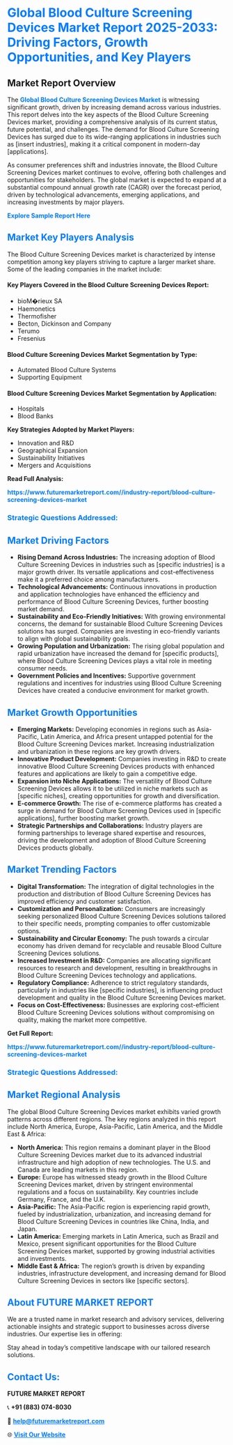 <h1 style="color: #007BFF;">Global Blood Culture Screening Devices Market Report 2025-2033: Driving Factors, Growth Opportunities, and Key Players</h1>

<section id="overview">
<h2>Market Report Overview</h2>
<p>The <a href="https://www.futuremarketreport.com//industry-report/blood-culture-screening-devices-market" style="color: #007BFF; text-decoration: none;"><strong>Global Blood Culture Screening Devices Market</strong></a> is witnessing significant growth, driven by increasing demand across various industries. This report delves into the key aspects of the Blood Culture Screening Devices market, providing a comprehensive analysis of its current status, future potential, and challenges. The demand for Blood Culture Screening Devices has surged due to its wide-ranging applications in industries such as [insert industries], making it a critical component in modern-day [applications].</p>
<p>As consumer preferences shift and industries innovate, the Blood Culture Screening Devices market continues to evolve, offering both challenges and opportunities for stakeholders. The global market is expected to expand at a substantial compound annual growth rate (CAGR) over the forecast period, driven by technological advancements, emerging applications, and increasing investments by major players.</p>
</section>

<section id="overview">
<p><a href="https://www.futuremarketreport.com//request-sample/reportId=79765" style="color: #007BFF; text-decoration: none;"><strong>Explore Sample Report Here</strong></a></p>
</section>

<section id="key-players">
<h2 style="color: #007BFF;">Market Key Players Analysis</h2>
<p>The Blood Culture Screening Devices market is characterized by intense competition among key players striving to capture a larger market share. Some of the leading companies in the market include:</p>
<h4>Key Players Covered in the Blood Culture Screening Devices Report:</h4>
<ul><li>bioM�rieux SA</li><li>Haemonetics</li><li>Thermofisher</li><li>Becton, Dickinson and Company</li><li>Terumo</li><li>Fresenius</li></ul>
<h4>Blood Culture Screening Devices Market Segmentation by Type:</h4>
<ul><li>Automated Blood Culture Systems</li><li>Supporting Equipment</li></ul>

<h4>Blood Culture Screening Devices Market Segmentation by Application:</h4>
<ul><li>Hospitals</li><li>Blood Banks</li></ul>
<p><strong>Key Strategies Adopted by Market Players:</strong></p>
<ul>
<li>Innovation and R&D</li>
<li>Geographical Expansion</li>
<li>Sustainability Initiatives</li>
<li>Mergers and Acquisitions</li>
</ul>
</section>

<section>
<p><strong>Read Full Analysis: </strong></p><a href="https://www.futuremarketreport.com//industry-report/blood-culture-screening-devices-market" style="color: #007BFF; text-decoration: none;"><strong>https://www.futuremarketreport.com//industry-report/blood-culture-screening-devices-market</strong></a>
<h3 style="color: #007BFF;">Strategic Questions Addressed:</h3>
</section>

<section id="driving-factors">
<h2 style="color: #007BFF;">Market Driving Factors</h2>
<ul>
<li><strong>Rising Demand Across Industries:</strong> The increasing adoption of Blood Culture Screening Devices in industries such as [specific industries] is a major growth driver. Its versatile applications and cost-effectiveness make it a preferred choice among manufacturers.</li>
<li><strong>Technological Advancements:</strong> Continuous innovations in production and application technologies have enhanced the efficiency and performance of Blood Culture Screening Devices, further boosting market demand.</li>
<li><strong>Sustainability and Eco-Friendly Initiatives:</strong> With growing environmental concerns, the demand for sustainable Blood Culture Screening Devices solutions has surged. Companies are investing in eco-friendly variants to align with global sustainability goals.</li>
<li><strong>Growing Population and Urbanization:</strong> The rising global population and rapid urbanization have increased the demand for [specific products], where Blood Culture Screening Devices plays a vital role in meeting consumer needs.</li>
<li><strong>Government Policies and Incentives:</strong> Supportive government regulations and incentives for industries using Blood Culture Screening Devices have created a conducive environment for market growth.</li>
</ul>
</section>

<section id="growth-opportunities">
<h2 style="color: #007BFF;">Market Growth Opportunities</h2>
<ul>
<li><strong>Emerging Markets:</strong> Developing economies in regions such as Asia-Pacific, Latin America, and Africa present untapped potential for the Blood Culture Screening Devices market. Increasing industrialization and urbanization in these regions are key growth drivers.</li>
<li><strong>Innovative Product Development:</strong> Companies investing in R&D to create innovative Blood Culture Screening Devices products with enhanced features and applications are likely to gain a competitive edge.</li>
<li><strong>Expansion into Niche Applications:</strong> The versatility of Blood Culture Screening Devices allows it to be utilized in niche markets such as [specific niches], creating opportunities for growth and diversification.</li>
<li><strong>E-commerce Growth:</strong> The rise of e-commerce platforms has created a surge in demand for Blood Culture Screening Devices used in [specific applications], further boosting market growth.</li>
<li><strong>Strategic Partnerships and Collaborations:</strong> Industry players are forming partnerships to leverage shared expertise and resources, driving the development and adoption of Blood Culture Screening Devices products globally.</li>
</ul>
</section>

<section id="trending-factors">
<h2 style="color: #007BFF;">Market Trending Factors</h2>
<ul>
<li><strong>Digital Transformation:</strong> The integration of digital technologies in the production and distribution of Blood Culture Screening Devices has improved efficiency and customer satisfaction.</li>
<li><strong>Customization and Personalization:</strong> Consumers are increasingly seeking personalized Blood Culture Screening Devices solutions tailored to their specific needs, prompting companies to offer customizable options.</li>
<li><strong>Sustainability and Circular Economy:</strong> The push towards a circular economy has driven demand for recyclable and reusable Blood Culture Screening Devices solutions.</li>
<li><strong>Increased Investment in R&D:</strong> Companies are allocating significant resources to research and development, resulting in breakthroughs in Blood Culture Screening Devices technology and applications.</li>
<li><strong>Regulatory Compliance:</strong> Adherence to strict regulatory standards, particularly in industries like [specific industries], is influencing product development and quality in the Blood Culture Screening Devices market.</li>
<li><strong>Focus on Cost-Effectiveness:</strong> Businesses are exploring cost-efficient Blood Culture Screening Devices solutions without compromising on quality, making the market more competitive.</li>
</ul>
</section>

<section>
<p><strong>Get Full Report: </strong></p><a href="https://www.futuremarketreport.com//industry-report/blood-culture-screening-devices-market" style="color: #007BFF; text-decoration: none;"><strong>https://www.futuremarketreport.com//industry-report/blood-culture-screening-devices-market</strong></a>
<h3 style="color: #007BFF;">Strategic Questions Addressed:</h3>
</section>


<section id="regional-analysis">
<h2 style="color: #007BFF;">Market Regional Analysis</h2>
<p>The global Blood Culture Screening Devices market exhibits varied growth patterns across different regions. The key regions analyzed in this report include North America, Europe, Asia-Pacific, Latin America, and the Middle East & Africa:</p>
<ul>
<li><strong>North America:</strong> This region remains a dominant player in the Blood Culture Screening Devices market due to its advanced industrial infrastructure and high adoption of new technologies. The U.S. and Canada are leading markets in this region.</li>
<li><strong>Europe:</strong> Europe has witnessed steady growth in the Blood Culture Screening Devices market, driven by stringent environmental regulations and a focus on sustainability. Key countries include Germany, France, and the U.K.</li>
<li><strong>Asia-Pacific:</strong> The Asia-Pacific region is experiencing rapid growth, fueled by industrialization, urbanization, and increasing demand for Blood Culture Screening Devices in countries like China, India, and Japan.</li>
<li><strong>Latin America:</strong> Emerging markets in Latin America, such as Brazil and Mexico, present significant opportunities for the Blood Culture Screening Devices market, supported by growing industrial activities and investments.</li>
<li><strong>Middle East & Africa:</strong> The region’s growth is driven by expanding industries, infrastructure development, and increasing demand for Blood Culture Screening Devices in sectors like [specific sectors].</li>
</ul>
</section>

<footer>
<h2 style="color: #007BFF;">About FUTURE MARKET REPORT</h2>
<p>We are a trusted name in market research and advisory services, delivering actionable insights and strategic support to businesses across diverse industries. Our expertise lies in offering:</p>

<p>Stay ahead in today’s competitive landscape with our tailored research solutions.</p>

<h2 style="color: #007BFF;">Contact Us:</h2>
<p><strong>FUTURE MARKET REPORT</strong></p>
<p>📞 <strong>+91 (883) 074-8030</strong></p>
<p>📧 <strong><a href="mailto:help@futuremarketreport.com" style="color: #007BFF;">help@futuremarketreport.com</a></strong></p>
<p>🌐 <strong><a href="https://www.futuremarketreport.com/" style="color: #007BFF;">Visit Our Website</a></strong></p>
</footer>